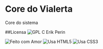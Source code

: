 # Core do Vialerta
Core do sistema

##Licensa
![GPL](http://www.gnu.org/graphics/gplv3-127x51.png) C Erik Perin

![Feito com Amor](http://forthebadge.com/images/badges/built-with-love.svg)
![Usa HTML5](http://forthebadge.com/images/badges/uses-html.svg)
![Usa CSS3](http://forthebadge.com/images/badges/uses-css.svg)


